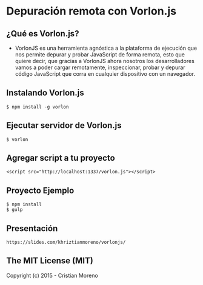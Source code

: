# Depuración remota con Vorlon.js

## ¿Qué es Vorlon.js?

* VorlonJS es una herramienta agnóstica a la plataforma de ejecución que nos permite depurar y probar JavaScript de forma remota, esto que quiere decir, que gracias a VorlonJS ahora nosotros los desarrolladores vamos a poder cargar remotamente, inspeccionar, probar y depurar código JavaScript que corra en cualquier dispositivo con un navegador.

## Instalando Vorlon.js

```
$ npm install -g vorlon
```

## Ejecutar servidor de Vorlon.js

```
$ vorlon
```

## Agregar script a tu proyecto

```
<script src="http://localhost:1337/vorlon.js"></script>
```

## Proyecto Ejemplo

	$ npm install
	$ gulp

## Presentación 

`https://slides.com/khriztianmoreno/vorlonjs/`

## The MIT License (MIT)

Copyright (c) 2015 - Cristian Moreno
